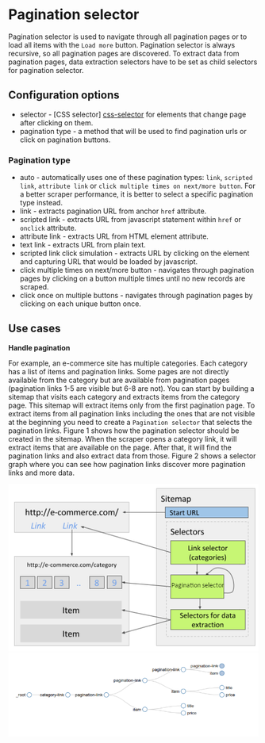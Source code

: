 # Pagination selector

Pagination selector is used to navigate through all pagination pages or to load
all items with the `Load more` button. Pagination selector is always recursive, 
so all pagination pages are discovered. To extract data from pagination pages, 
data extraction selectors have to be set as child selectors for pagination
selector.

## Configuration options

* selector - [CSS selector] [css-selector] for elements that change page after
  clicking on them.
* pagination type - a method that will be used to find pagination urls or click
  on pagination buttons.

### Pagination type
* auto - automatically uses one of these pagination types: `link`,
  `scripted link`, `attribute link` or `click multiple times on next/more
  button`. For a better scraper performance, it is better to select a specific
  pagination type instead.
* link - extracts pagination URL from anchor `href` attribute.
* scripted link - extracts URL from javascript statement within `href` or
  `onclick` attribute.
* attribute link - extracts URL from HTML element attribute.
* text link - extracts URL from plain text.
* scripted link click simulation - extracts URL by clicking on the element and
  capturing URL that would be loaded by javascript.
* click multiple times on next/more button - navigates through pagination pages
  by clicking on a button multiple times until no new records are scraped.
* click once on multiple buttons - navigates through pagination pages by
  clicking on each unique button once.

## Use cases

**Handle pagination**

For example, an e-commerce site has multiple categories. Each category has a
list of items and pagination links. Some pages are not directly available
from the category but are available from pagination pages (pagination links 1-5
are visible but 6-8 are not). You can start by building a sitemap that
visits each category and extracts items from the category page. This sitemap 
will extract items only from the first pagination page. To extract items from 
all pagination links including the ones that are not visible at the beginning
you need to create a `Pagination selector` that selects the pagination links.
Figure 1 shows how the pagination selector should be created in the sitemap.
When the scraper opens a category link, it will extract items that are available
on the page. After that, it will find the pagination links and also extract
data from those. Figure 2 shows a selector graph where you can see how
pagination links discover more pagination links and more data.

![Fig. 1: Sitemap with Pagination selector][pagination-selector]
![Fig. 2: Selector graph with pagination][pagination-selector-graph]


[css-selector]: ../CSS%20selector.md
[pagination-selector]: ../images/selectors/pagination/pagination-selector.png?raw=true
[pagination-selector-graph]: ../images/selectors/pagination/pagination-selector-graph.png?raw=true
 
